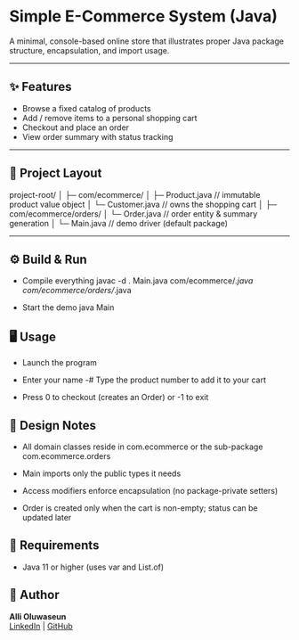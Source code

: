 # Simple E-Commerce System (Java)

A minimal, console-based online store that illustrates proper Java package structure, encapsulation, and import usage.

---

## ✨ Features
- Browse a fixed catalog of products  
- Add / remove items to a personal shopping cart  
- Checkout and place an order  
- View order summary with status tracking  

---

## 📂 Project Layout
project-root/
│
├─ com/ecommerce/
│ ├─ Product.java // immutable product value object
│ └─ Customer.java // owns the shopping cart
│
├─ com/ecommerce/orders/
│ └─ Order.java // order entity & summary generation
│
└─ Main.java // demo driver (default package)


---

## ⚙️ Build & Run

- Compile everything
javac -d . Main.java com/ecommerce/*.java com/ecommerce/orders/*.java

- Start the demo
java Main

## 🖥️ Usage

- Launch the program

- Enter your name
-# Type the product number to add it to your cart

- Press 0 to checkout (creates an Order) or -1 to exit

## 📝 Design Notes

- All domain classes reside in com.ecommerce or the sub-package com.ecommerce.orders

- Main imports only the public types it needs

- Access modifiers enforce encapsulation (no package-private setters)

- Order is created only when the cart is non-empty; status can be updated later

## 📌 Requirements

- Java 11 or higher (uses var and List.of)

## 👤 Author
**Alli Oluwaseun**  
[LinkedIn](https://www.linkedin.com/in/oluwaseun-alli-aa4a812ba/) | [GitHub](https://github.com/sean15535)
